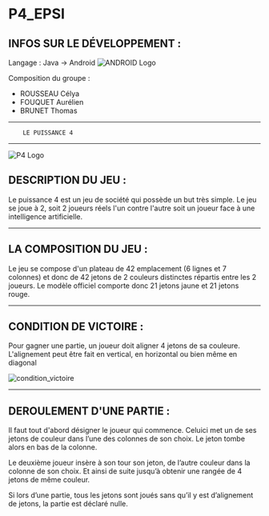 # P4_EPSI

## INFOS SUR LE DÉVELOPPEMENT :
Langage : Java -> Android 
![ANDROID Logo](http://cdn-www.xda-developers.com/wp-content/uploads/2014/02/Also-Rans-Complain-to-EU-Regulators-About-Android-quot-Trojan-Horse-quot-2.jpg)


Composition du groupe :
 - ROUSSEAU Célya
 - FOUQUET Aurélien
 - BRUNET Thomas

*********************************
        LE PUISSANCE 4
*********************************

![P4 Logo](http://zupimages.net/up/15/15/vqp8.jpg)

## DESCRIPTION DU JEU :

Le puissance 4 est un jeu de société qui possède un but très simple.
Le jeu se joue à 2, soit 2 joueurs réels l'un contre l'autre soit un joueur face à une intelligence artificielle.


*********************************
## LA COMPOSITION DU JEU :

Le jeu se compose d'un plateau de 42 emplacement (6 lignes et 7 colonnes) et donc de 42 jetons de 2 couleurs distinctes répartis entre les 2 joueurs.
Le modèle officiel comporte donc 21 jetons jaune et 21 jetons rouge.


*********************************
##  CONDITION DE VICTOIRE : 

Pour gagner une partie, un joueur doit aligner 4 jetons de sa couleure.
L'alignement peut être fait en vertical, en horizontal  ou bien même en diagonal

![condition_victoire](http://aispirit.tuxfamily.org/~articles/articles/puiss4/puiss02.gif)


*********************************
##  DEROULEMENT D'UNE PARTIE :

Il faut tout d'abord  désigner le joueur qui commence.
Celui­ci met un de ses jetons de couleur dans l’une des colonnes de son choix. Le jeton tombe alors en bas de la colonne.

Le deuxième joueur insère à son tour son jeton, de l’autre couleur dans la colonne de son choix. Et ainsi de suite jusqu’à obtenir une rangée de 4 jetons de même couleur.

Si lors d’une partie, tous les jetons sont joués sans qu’il y est d’alignement de jetons, la partie est déclaré nulle.